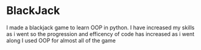 # BlackJack
I made a blackjack game to learn OOP in python.
I have increased my skills as i went so the progression and efficency of code has increased as i went along
I used OOP for almost all of the game

